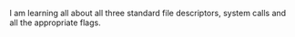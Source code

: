 I am learning all about all three standard file descriptors, system calls and all the appropriate flags.
